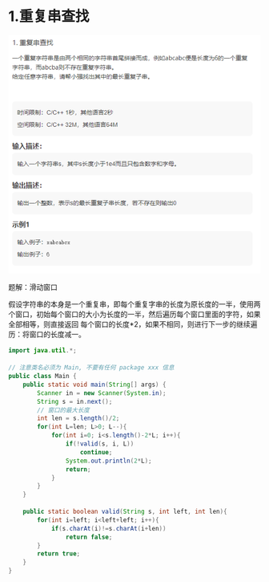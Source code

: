 # 1.重复串查找

![image-20230905211222543](https://raw.githubusercontent.com/lqyspace/mypic/master/PicBed/202309052112841.png)

题解：滑动窗口

假设字符串的本身是一个重复串，即每个重复字串的长度为原长度的一半，使用两个窗口，初始每个窗口的大小为长度的一半，然后遍历每个窗口里面的字符，如果全部相等，则直接返回 每个窗口的长度*2，如果不相同，则进行下一步的继续遍历：将窗口的长度减一。

```java
import java.util.*;

// 注意类名必须为 Main, 不要有任何 package xxx 信息
public class Main {
    public static void main(String[] args) {
        Scanner in = new Scanner(System.in);
        String s = in.next();
        // 窗口的最大长度
        int len = s.length()/2;
        for(int L=len; L>0; L--){
            for(int i=0; i<s.length()-2*L; i++){
                if(!valid(s, i, L))
                    continue;
                System.out.println(2*L);
                return;
            }
        }
    }

    public static boolean valid(String s, int left, int len){
        for(int i=left; i<left+left; i++){
            if(s.charAt(i)!=s.charAt(i+len))
                return false;
        }
        return true;
    }
}
```

